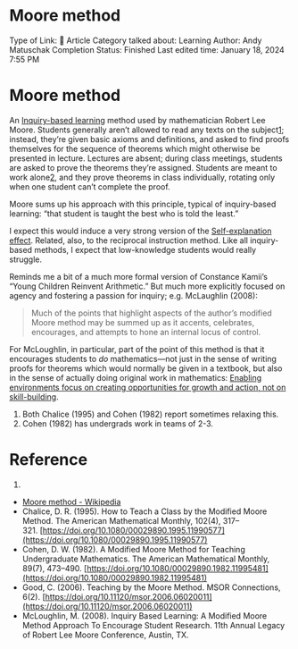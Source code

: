# Moore method

Type of Link: 📝 Article
Category talked about: Learning
Author: Andy Matuschak
Completion Status: Finished
Last edited time: January 18, 2024 7:55 PM

# **Moore method**

An [Inquiry-based learning](Inquiry-based%20learning.md) method used by mathematician Robert Lee Moore. Students generally aren’t allowed to read any texts on the subject[1](https://notes.andymatuschak.org/About_these_notes?stackedNotes=z5E5QawiXCMbtNtupvxeoEX&stackedNotes=zKGjQtsTKgscAoq271ZzKqw&stackedNotes=zTn3g4wTm1hbkNFUvLLjpev&stackedNotes=zR6RRbCfY5rFkiimFnaJZKB&stackedNotes=z4EXkuLjdBrBZe7PVAGXc5a&stackedNotes=zNUaiGAXp21eorsER1Jm9yU&stackedNotes=zDh1yhNFQNxDEre12B4zd8k&stackedNotes=zLhoRUyjKU665EY16u4XXJy&stackedNotes=z2hQEhqWkdRLL9JUwfawZZx&stackedNotes=z8ccRLda8BqJafNxjQBpzis&stackedNotes=zES5WRczfGgXptmM9tSCwvy&stackedNotes=zMybAxZcdkJHKSATuSZbEhz&stackedNotes=zUR6RM21Sa88cFDfC47svVv&stackedNotes=z26C6ing3sqiZMHRVFuT6xn&stackedNotes=zTpJdbe6ub7uhBFLuHkFsrT&stackedNotes=zWoEKdbmtbSgAp1tZjU4usY&stackedNotes=zD8D8PPRBDEFk3JeM2vaWrn&stackedNotes=zXxUPAFZBthh97wAKBEj7Tq&stackedNotes=zAhASsrt9VhRDzh25hsLsyD&stackedNotes=z3zo16mx2Dp3PB4J1ty1DGy&stackedNotes=z7JRyqSwVbW2a8U44w2RkR6&stackedNotes=zS33ebqMsefTfnh8cwgHYFR&stackedNotes=zQKe7JZs1CYqHBnLyDhMQYQ&stackedNotes=z7d63BYfJrd81VFE25jkcDd&stackedNotes=zVdb1Ku6fzVAFP5A6BhBbWR); instead, they’re given basic axioms and definitions, and asked to find proofs themselves for the sequence of theorems which might otherwise be presented in lecture. Lectures are absent; during class meetings, students are asked to prove the theorems they’re assigned. Students are meant to work alone[2](https://notes.andymatuschak.org/About_these_notes?stackedNotes=z5E5QawiXCMbtNtupvxeoEX&stackedNotes=zKGjQtsTKgscAoq271ZzKqw&stackedNotes=zTn3g4wTm1hbkNFUvLLjpev&stackedNotes=zR6RRbCfY5rFkiimFnaJZKB&stackedNotes=z4EXkuLjdBrBZe7PVAGXc5a&stackedNotes=zNUaiGAXp21eorsER1Jm9yU&stackedNotes=zDh1yhNFQNxDEre12B4zd8k&stackedNotes=zLhoRUyjKU665EY16u4XXJy&stackedNotes=z2hQEhqWkdRLL9JUwfawZZx&stackedNotes=z8ccRLda8BqJafNxjQBpzis&stackedNotes=zES5WRczfGgXptmM9tSCwvy&stackedNotes=zMybAxZcdkJHKSATuSZbEhz&stackedNotes=zUR6RM21Sa88cFDfC47svVv&stackedNotes=z26C6ing3sqiZMHRVFuT6xn&stackedNotes=zTpJdbe6ub7uhBFLuHkFsrT&stackedNotes=zWoEKdbmtbSgAp1tZjU4usY&stackedNotes=zD8D8PPRBDEFk3JeM2vaWrn&stackedNotes=zXxUPAFZBthh97wAKBEj7Tq&stackedNotes=zAhASsrt9VhRDzh25hsLsyD&stackedNotes=z3zo16mx2Dp3PB4J1ty1DGy&stackedNotes=z7JRyqSwVbW2a8U44w2RkR6&stackedNotes=zS33ebqMsefTfnh8cwgHYFR&stackedNotes=zQKe7JZs1CYqHBnLyDhMQYQ&stackedNotes=z7d63BYfJrd81VFE25jkcDd&stackedNotes=zVdb1Ku6fzVAFP5A6BhBbWR), and they prove theorems in class individually, rotating only when one student can’t complete the proof.

Moore sums up his approach with this principle, typical of inquiry-based learning: “that student is taught the best who is told the least.”

I expect this would induce a very strong version of the [Self-explanation effect](Self-explanation%20effect.md). Related, also, to the reciprocal instruction method. Like all inquiry-based methods, I expect that low-knowledge students would really struggle.

Reminds me a bit of a much more formal version of Constance Kamii’s “Young Children Reinvent Arithmetic.” But much more explicitly focused on agency and fostering a passion for inquiry; e.g. McLaughlin (2008):

> Much of the points that highlight aspects of the author’s modified Moore method may be summed up as it accents, celebrates, encourages, and attempts to hone an internal locus of control.
> 

For McLoughlin, in particular, part of the point of this method is that it encourages students to *do* mathematics—not just in the sense of writing proofs for theorems which would normally be given in a textbook, but also in the sense of actually doing original work in mathematics: [Enabling environments focus on creating opportunities for growth and action, not on skill-building](Enabling%20environments%20focus%20on%20creating%20opportunities%20for%20growth%20and%20action,%20not%20on%20skill-building.md).

1. Both Chalice (1995) and Cohen (1982) report sometimes relaxing this.
2. Cohen (1982) has undergrads work in teams of 2-3.

# Reference

1. 
- [Moore method - Wikipedia](https://en.wikipedia.org/wiki/Moore_method)
- Chalice, D. R. (1995). How to Teach a Class by the Modified Moore Method. The American Mathematical Monthly, 102(4), 317–321. [https://doi.org/10.1080/00029890.1995.11990577](https://doi.org/10.1080/00029890.1995.11990577)
- Cohen, D. W. (1982). A Modified Moore Method for Teaching Undergraduate Mathematics. The American Mathematical Monthly, 89(7), 473–490. [https://doi.org/10.1080/00029890.1982.11995481](https://doi.org/10.1080/00029890.1982.11995481)
- Good, C. (2006). Teaching by the Moore Method. MSOR Connections, 6(2). [https://doi.org/10.11120/msor.2006.06020011](https://doi.org/10.11120/msor.2006.06020011)
- McLoughlin, M. (2008). Inquiry Based Learning: A Modified Moore Method Approach To Encourage Student Research. 11th Annual Legacy of Robert Lee Moore Conference, Austin, TX.